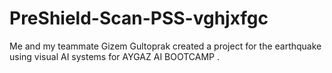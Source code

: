 # PreShield-Scan-PSS-vghjxfgc
Me and my teammate Gizem Gultoprak created a project for the earthquake using visual AI systems for AYGAZ AI BOOTCAMP .
